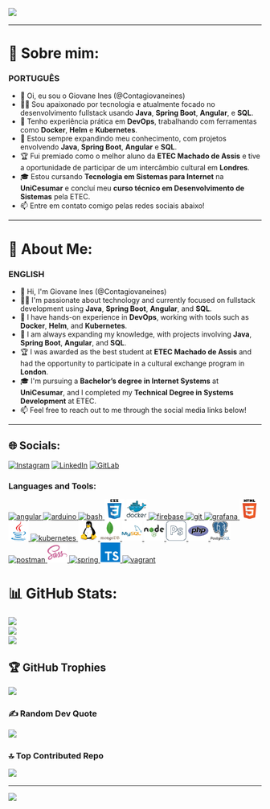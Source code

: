 [![](https://visitcount.itsvg.in/api?id=Contagiovaneines&icon=0&color=0)](https://visitcount.itsvg.in)

---
# 💫 Sobre mim: 
### PORTUGUÊS

- 👋 Oi, eu sou o Giovane Ines (@Contagiovaneines)
- 👨‍💻 Sou apaixonado por tecnologia e atualmente focado no desenvolvimento fullstack usando **Java**, **Spring Boot**, **Angular**, e **SQL**.
- 🚀 Tenho experiência prática em **DevOps**, trabalhando com ferramentas como **Docker**, **Helm** e **Kubernetes**.
- 🌱 Estou sempre expandindo meu conhecimento, com projetos envolvendo **Java**, **Spring Boot**, **Angular** e **SQL**.
- 🏆 Fui premiado como o melhor aluno da **ETEC Machado de Assis** e tive a oportunidade de participar de um intercâmbio cultural em **Londres**.
- 🎓 Estou cursando **Tecnologia em Sistemas para Internet** na **UniCesumar** e concluí meu **curso técnico em Desenvolvimento de Sistemas** pela ETEC.
- 📫 Entre em contato comigo pelas redes sociais abaixo!

---
# 💫 About Me:

### ENGLISH

- 👋 Hi, I'm Giovane Ines (@Contagiovaneines)
- 👨‍💻 I'm passionate about technology and currently focused on fullstack development using **Java**, **Spring Boot**, **Angular**, and **SQL**.
- 🚀 I have hands-on experience in **DevOps**, working with tools such as **Docker**, **Helm**, and **Kubernetes**.
- 🌱 I am always expanding my knowledge, with projects involving **Java**, **Spring Boot**, **Angular**, and **SQL**.
- 🏆 I was awarded as the best student at **ETEC Machado de Assis** and had the opportunity to participate in a cultural exchange program in **London**.
- 🎓 I'm pursuing a **Bachelor’s degree in Internet Systems** at **UniCesumar**, and I completed my **Technical Degree in Systems Development** at ETEC.
- 📫 Feel free to reach out to me through the social media links below!

---



## 🌐 Socials:
[![Instagram](https://img.shields.io/badge/Instagram-%23E4405F.svg?logo=Instagram&logoColor=white)](https://instagram.com/giovane_ines) [![LinkedIn](https://img.shields.io/badge/LinkedIn-%230077B5.svg?logo=linkedin&logoColor=white)](https://www.linkedin.com/in/giovane-ines) 
[![GitLab](https://img.shields.io/badge/gitlab-%23181717.svg?style=for-the-badge&logo=gitlab&logoColor=white)](https://gitlab.com/contatogiovaneines) 


<h3 align="left">Languages and Tools:</h3>
<p align="left"> <a href="https://angular.io" target="_blank" rel="noreferrer"> <img src="https://angular.io/assets/images/logos/angular/angular.svg" alt="angular" width="40" height="40"/> </a> <a href="https://www.arduino.cc/" target="_blank" rel="noreferrer"> <img src="https://cdn.worldvectorlogo.com/logos/arduino-1.svg" alt="arduino" width="40" height="40"/> </a> <a href="https://www.gnu.org/software/bash/" target="_blank" rel="noreferrer"> <img src="https://www.vectorlogo.zone/logos/gnu_bash/gnu_bash-icon.svg" alt="bash" width="40" height="40"/> </a> <a href="https://www.w3schools.com/css/" target="_blank" rel="noreferrer"> <img src="https://raw.githubusercontent.com/devicons/devicon/master/icons/css3/css3-original-wordmark.svg" alt="css3" width="40" height="40"/> </a> <a href="https://www.docker.com/" target="_blank" rel="noreferrer"> <img src="https://raw.githubusercontent.com/devicons/devicon/master/icons/docker/docker-original-wordmark.svg" alt="docker" width="40" height="40"/> </a> <a href="https://firebase.google.com/" target="_blank" rel="noreferrer"> <img src="https://www.vectorlogo.zone/logos/firebase/firebase-icon.svg" alt="firebase" width="40" height="40"/> </a> <a href="https://git-scm.com/" target="_blank" rel="noreferrer"> <img src="https://www.vectorlogo.zone/logos/git-scm/git-scm-icon.svg" alt="git" width="40" height="40"/> </a> <a href="https://grafana.com" target="_blank" rel="noreferrer"> <img src="https://www.vectorlogo.zone/logos/grafana/grafana-icon.svg" alt="grafana" width="40" height="40"/> </a> <a href="https://www.w3.org/html/" target="_blank" rel="noreferrer"> <img src="https://raw.githubusercontent.com/devicons/devicon/master/icons/html5/html5-original-wordmark.svg" alt="html5" width="40" height="40"/> </a> <a href="https://www.java.com" target="_blank" rel="noreferrer"> <img src="https://raw.githubusercontent.com/devicons/devicon/master/icons/java/java-original.svg" alt="java" width="40" height="40"/> </a> <a href="https://kubernetes.io" target="_blank" rel="noreferrer"> <img src="https://www.vectorlogo.zone/logos/kubernetes/kubernetes-icon.svg" alt="kubernetes" width="40" height="40"/> </a> <a href="https://www.linux.org/" target="_blank" rel="noreferrer"> <img src="https://raw.githubusercontent.com/devicons/devicon/master/icons/linux/linux-original.svg" alt="linux" width="40" height="40"/> </a> <a href="https://www.mongodb.com/" target="_blank" rel="noreferrer"> <img src="https://raw.githubusercontent.com/devicons/devicon/master/icons/mongodb/mongodb-original-wordmark.svg" alt="mongodb" width="40" height="40"/> </a> <a href="https://www.mysql.com/" target="_blank" rel="noreferrer"> <img src="https://raw.githubusercontent.com/devicons/devicon/master/icons/mysql/mysql-original-wordmark.svg" alt="mysql" width="40" height="40"/> </a> <a href="https://nodejs.org" target="_blank" rel="noreferrer"> <img src="https://raw.githubusercontent.com/devicons/devicon/master/icons/nodejs/nodejs-original-wordmark.svg" alt="nodejs" width="40" height="40"/> </a> <a href="https://www.photoshop.com/en" target="_blank" rel="noreferrer"> <img src="https://raw.githubusercontent.com/devicons/devicon/master/icons/photoshop/photoshop-line.svg" alt="photoshop" width="40" height="40"/> </a> <a href="https://www.php.net" target="_blank" rel="noreferrer"> <img src="https://raw.githubusercontent.com/devicons/devicon/master/icons/php/php-original.svg" alt="php" width="40" height="40"/> </a> <a href="https://www.postgresql.org" target="_blank" rel="noreferrer"> <img src="https://raw.githubusercontent.com/devicons/devicon/master/icons/postgresql/postgresql-original-wordmark.svg" alt="postgresql" width="40" height="40"/> </a> <a href="https://postman.com" target="_blank" rel="noreferrer"> <img src="https://www.vectorlogo.zone/logos/getpostman/getpostman-icon.svg" alt="postman" width="40" height="40"/> </a> <a href="https://sass-lang.com" target="_blank" rel="noreferrer"> <img src="https://raw.githubusercontent.com/devicons/devicon/master/icons/sass/sass-original.svg" alt="sass" width="40" height="40"/> </a> <a href="https://spring.io/" target="_blank" rel="noreferrer"> <img src="https://www.vectorlogo.zone/logos/springio/springio-icon.svg" alt="spring" width="40" height="40"/> </a> <a href="https://www.typescriptlang.org/" target="_blank" rel="noreferrer"> <img src="https://raw.githubusercontent.com/devicons/devicon/master/icons/typescript/typescript-original.svg" alt="typescript" width="40" height="40"/> </a> <a href="https://www.vagrantup.com/" target="_blank" rel="noreferrer"> <img src="https://www.vectorlogo.zone/logos/vagrantup/vagrantup-icon.svg" alt="vagrant" width="40" height="40"/> </a> </p>


# 📊 GitHub Stats:
![](https://github-readme-stats.vercel.app/api?username=Contagiovaneines&theme=dark&hide_border=false&include_all_commits=false&count_private=false)<br/>
![](https://github-readme-streak-stats.herokuapp.com/?user=Contagiovaneines&theme=dark&hide_border=false)<br/>
![](https://github-readme-stats.vercel.app/api/top-langs/?username=Contagiovaneines&theme=dark&hide_border=false&include_all_commits=false&count_private=false&layout=compact)

## 🏆 GitHub Trophies
![](https://github-profile-trophy.vercel.app/?username=Contagiovaneines&theme=radical&no-frame=false&no-bg=true&margin-w=4)

### ✍️ Random Dev Quote
![](https://quotes-github-readme.vercel.app/api?type=horizontal&theme=radical)

### 🔝 Top Contributed Repo
![](https://github-contributor-stats.vercel.app/api?username=Contagiovaneines&limit=5&theme=dark&combine_all_yearly_contributions=true)


---
[![](https://visitcount.itsvg.in/api?id=Contagiovaneines&icon=0&color=0)](https://visitcount.itsvg.in)

<!-- Proudly created with GPRM ( https://gprm.itsvg.in ) -->
